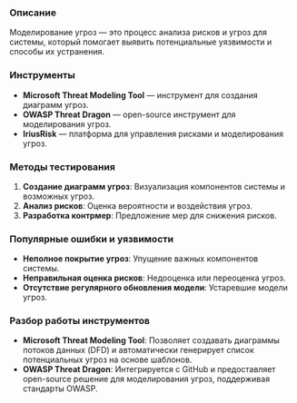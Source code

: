 ### Описание
Моделирование угроз — это процесс анализа рисков и угроз для системы, который помогает выявить потенциальные уязвимости и способы их устранения.

### Инструменты
- **Microsoft Threat Modeling Tool** — инструмент для создания диаграмм угроз.
- **OWASP Threat Dragon** — open-source инструмент для моделирования угроз.
- **IriusRisk** — платформа для управления рисками и моделирования угроз.

### Методы тестирования
1. **Создание диаграмм угроз**: Визуализация компонентов системы и возможных угроз.
2. **Анализ рисков**: Оценка вероятности и воздействия угроз.
3. **Разработка контрмер**: Предложение мер для снижения рисков.

### Популярные ошибки и уязвимости
- **Неполное покрытие угроз**: Упущение важных компонентов системы.
- **Неправильная оценка рисков**: Недооценка или переоценка угроз.
- **Отсутствие регулярного обновления модели**: Устаревшие модели угроз.

### Разбор работы инструментов
- **Microsoft Threat Modeling Tool**: Позволяет создавать диаграммы потоков данных (DFD) и автоматически генерирует список потенциальных угроз на основе шаблонов.
- **OWASP Threat Dragon**: Интегрируется с GitHub и предоставляет open-source решение для моделирования угроз, поддерживая стандарты OWASP.
